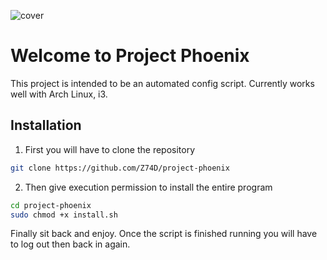 ![cover](https://library.kissclipart.com/20181216/iww/kissclipart-beak-clipart-phoenix-bird-a23be52fdba352ac.png)
# Welcome to Project Phoenix

This project is intended to be an automated config script. Currently works well with Arch Linux, i3.

## Installation

1. First you will have to clone the repository

```bash
git clone https://github.com/Z74D/project-phoenix
```

2. Then give execution permission to install the entire program
```bash
cd project-phoenix
sudo chmod +x install.sh
```

Finally sit back and enjoy. 
Once the script is finished running you will have to log out then back in again.

